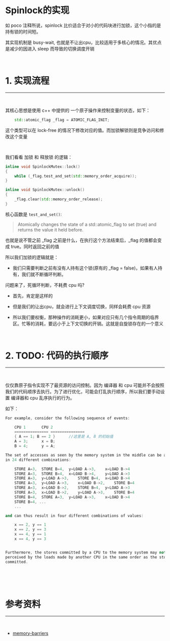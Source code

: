 # Spinlock的实现

如 poco 注释所说，spinlock 比价适合于对小的代码块进行加锁，这个小指的是持有锁的时间短。

其实现机制是 busy-wait, 也就是不让出cpu，比较适用于多核心的情况。其优点是减少的因进入 sleep 而导致的切换调度开销

<br>

# 1. 实现流程
----
<br>

其核心思想是使用 c++ 中提供的 一个原子操作来控制变量的状态，如下：

``` cpp
    std::atomic_flag _flag = ATOMIC_FLAG_INIT;
```

这个类型可以在 lock-free 的情况下修改对应的值。而加锁解锁则是竞争访问和修改这个变量

<br>

我们看看 加锁 和 释放锁 的逻辑：

``` cpp
inline void SpinlockMutex::lock()
{
	while (_flag.test_and_set(std::memory_order_acquire));
}

inline void SpinlockMutex::unlock()
{
	_flag.clear(std::memory_order_release);
}
```

核心函数是 ```test_and_set()```:

> Atomically changes the state of a std::atomic_flag to set (true) and returns the value it held before.

也就是说不管之前 _flag 之前是什么，在执行这个方法结束后，_flag 的值都会变成 true。同时返回之前的值

所以我们加锁的逻辑就是：

* 我们只需要判断之前有没有人持有这个锁(原有的 _flag = false)，如果有人持有，我们就不断循环判断。

问题来了，死循环判断，不耗费 cpu 吗?

* 首先，肯定是这样的

* 但是我们的让出cpu，就会进行上下文调度切换，同样会耗费 cpu 资源

* 所以我们要权衡，那种操作的消耗更小，如果对应只有几个指令周期的临界区。忙等的消耗，要远小于上下文切换的开销。这就是自旋锁存在的一个意义

<br>

# 2. TODO: 代码的执行顺序
----
<br>

仅仅靠原子指令实现不了最资源的访问控制。因为 编译器 和 cpu 可能并不会按照我们的代码顺序去执行。为了进行优化，可能会打乱执行顺序，所以我们要手动设置 编译器和 cpu 乱序执行的行为。

如下：
``` cpp
For example, consider the following sequence of events:

	CPU 1		CPU 2
	===============	===============
	{ A == 1; B == 2 }      //这里是 A, B 的初始值
	A = 3;		x = B;
	B = 4;		y = A;

The set of accesses as seen by the memory system in the middle can be arranged
in 24 different combinations:

	STORE A=3,	STORE B=4,	y=LOAD A->3,	x=LOAD B->4
	STORE A=3,	STORE B=4,	x=LOAD B->4,	y=LOAD A->3
	STORE A=3,	y=LOAD A->3,	STORE B=4,	x=LOAD B->4
	STORE A=3,	y=LOAD A->3,	x=LOAD B->2,	STORE B=4
	STORE A=3,	x=LOAD B->2,	STORE B=4,	y=LOAD A->3
	STORE A=3,	x=LOAD B->2,	y=LOAD A->3,	STORE B=4
	STORE B=4,	STORE A=3,	y=LOAD A->3,	x=LOAD B->4
	STORE B=4, ...
	...

and can thus result in four different combinations of values:

	x == 2, y == 1
	x == 2, y == 3
	x == 4, y == 1
	x == 4, y == 3


Furthermore, the stores committed by a CPU to the memory system may not be
perceived by the loads made by another CPU in the same order as the stores were
committed.
```


<br><br><br>

# 参考资料
----
<br>

* [memory-barriers](https://www.kernel.org/doc/Documentation/memory-barriers.txt)